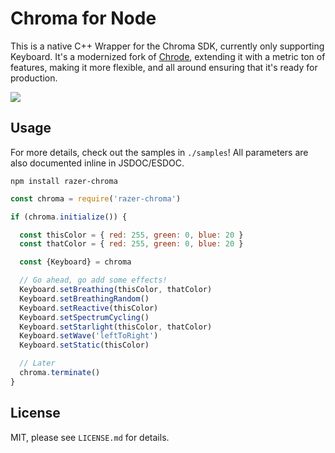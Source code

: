 # Chroma for Node
This is a native C++ Wrapper for the Chroma SDK, currently only supporting Keyboard. It's a modernized fork of [Chrode](https://github.com/WolfspiritM/Chrode), extending it with a metric ton of features, making it more flexible, and all around ensuring that it's ready for production. 

![](https://cloud.githubusercontent.com/assets/1426799/22614229/5ed1eb96-ea34-11e6-856e-c1d80ee38a08.gif)


## Usage
For more details, check out the samples in `./samples`! All parameters are also documented inline in JSDOC/ESDOC.

```
npm install razer-chroma
```

```js
const chroma = require('razer-chroma')

if (chroma.initialize()) {

  const thisColor = { red: 255, green: 0, blue: 20 }
  const thatColor = { red: 255, green: 0, blue: 20 }

  const {Keyboard} = chroma

  // Go ahead, go add some effects!
  Keyboard.setBreathing(thisColor, thatColor)
  Keyboard.setBreathingRandom()
  Keyboard.setReactive(thisColor)
  Keyboard.setSpectrumCycling()
  Keyboard.setStarlight(thisColor, thatColor)
  Keyboard.setWave('leftToRight')
  Keyboard.setStatic(thisColor)

  // Later
  chroma.terminate()
}
```

## License
MIT, please see `LICENSE.md` for details.
